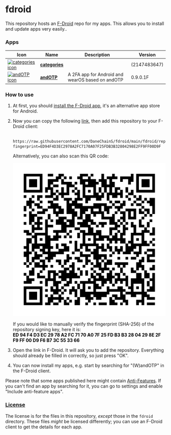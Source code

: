 # fdroid
This repository hosts an [F-Droid](https://f-droid.org/) repo for my apps. This allows you to install and update apps very easily.. 

### Apps

<!-- This table is auto-generated. Do not edit -->
| Icon | Name | Description | Version |
| --- | --- | --- | --- |
| <a href=""><img src="fdroid/repo/icons/" alt="categories icon" width="36px" height="36px"></a> | [**categories**]() |  |  (2147483647) |
| <a href="https://github.com/DaneChainS/andOTP"><img src="fdroid/repo/icons/com.andotp.weaotp.10.png" alt="andOTP icon" width="36px" height="36px"></a> | [**andOTP**](https://github.com/DaneChainS/andTOP) | A 2FA app for Android and wearOS based on andOTP | 0.9.0.1F |
<!-- end apps table -->

### How to use
1. At first, you should [install the F-Droid app](https://f-droid.org/), it's an alternative app store for Android.
2. Now you can copy the following [link](https://raw.githubusercontent.com/DaneChainS/fdroid/main/fdroid/repo?fingerprint=ED94F4D3EC2978A2FC7170A07F25FDB3B32804298E2FF9FF00D9F), then add this repository to your F-Droid client:

    ```
     https://raw.githubusercontent.com/DaneChainS/fdroid/main/fdroid/repo?fingerprint=ED94F4D3EC2978A2FC7170A07F25FDB3B32804298E2FF9FF00D9F
    ```

    Alternatively, you can also scan this QR code:

    <p align="center">
      <img src=".github/qrcode.png?raw=true" alt="F-Droid repo QR code"/>
    </p>
    If you would like to manually verify the fingerprint (SHA-256) of the repository signing key, here it is:
        <br>
        <blockcode style="color:#000000;font-weight:bold;">
          ED 94 F4 D3 EC 29 78 A2 FC 71 70 A0 7F 25 FD B3 B3 28 04 29 8E 2F F9 FF 00 D9 F6 B7 3C 55 33 66
        </blockcode>

3. Open the link in F-Droid. It will ask you to add the repository. Everything should already be filled in correctly, so just press "OK".
4. You can now install my apps, e.g. start by searching for "(W)andOTP" in the F-Droid client.

Please note that some apps published here might contain [Anti-Features](https://f-droid.org/en/docs/Anti-Features/). If you can't find an app by searching for it, you can go to settings and enable "Include anti-feature apps".

### [License](LICENSE)
The license is for the files in this repository, *except* those in the `fdroid` directory. These files *might* be licensed differently; you can use an F-Droid client to get the details for each app.
